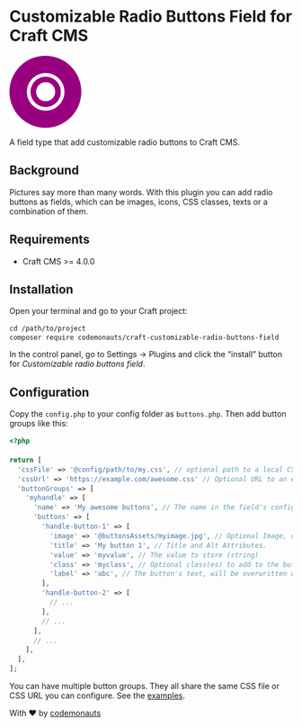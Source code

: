 # Customizable Radio Buttons Field for Craft CMS

![Icon](resources/buttons.png)

A field type that add customizable radio buttons to Craft CMS.

## Background

Pictures say more than many words. With this plugin you can add radio buttons as fields, which can be images, icons, CSS classes, texts or a combination of them.

## Requirements

 * Craft CMS >= 4.0.0

## Installation

Open your terminal and go to your Craft project:

``` shell
cd /path/to/project
composer require codemonauts/craft-customizable-radio-buttons-field
```

In the control panel, go to Settings → Plugins and click the “install” button for *Customizable radio buttons field*.

## Configuration

Copy the ```config.php``` to your config folder as ```buttons.php```. Then add button groups like this:

``` php
<?php

return [
  'cssFile' => '@config/path/to/my.css', // optional path to a local CSS file. This will be automatically published.
  'cssUrl' => 'https://example.com/awesome.css' // Optional URL to an external CSS.
  'buttonGroups' => [
    'myhandle' => [
      'name' => 'My awesome buttons', // The name in the field's configuration dialog.
      'buttons' => [
        'handle-button-1' => [
          'image' => '@buttonsAssets/myimage.jpg', // Optional Image, overwrites 'label'.
          'title' => 'My button 1', // Title and Alt Attributes.
          'value' => 'myvalue', // The value to store (string)
          'class' => 'myclass', // Optional class(es) to add to the button.
          'label' => 'abc', // The button's text, will be overwritten when an image is set.
        ],
        'handle-button-2' => [
          // ...
        ],
        // ...
      ],
      // ...
    ],
  ],
];
``` 

You can have multiple button groups. They all share the same CSS file or CSS URL you can configure. See the [examples](examples/README.md).

With ❤ by [codemonauts](https://codemonauts.com)
